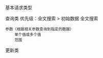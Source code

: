 基本请求类型

查询类
    优先级：全文搜索 > 
    初始数据
    全文搜索
    
        
    参数（根据相关参数查询到指定的数据）
        单个值或多个值
        范围
        
        
    
更新类

